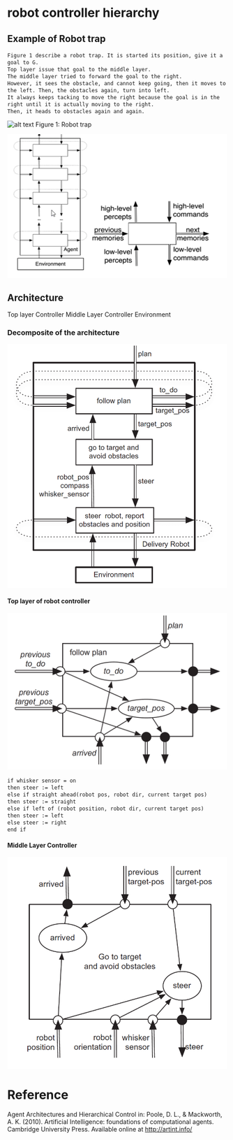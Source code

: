 # robot controller hierarchy
## Example of Robot trap
```
Figure 1 describe a robot trap. It is started its position, give it a goal to G. 
Top layer issue that goal to the middle layer. 
The middle layer tried to forward the goal to the right. 
However, it sees the obstacle, and cannot keep going, then it moves to the left. Then, the obstacles again, turn into left. 
It always keeps tacking to move the right because the goal is in the right until it is actually moving to the right. 
Then, it heads to obstacles again and again.
```

![alt text](https://github.com/nglthu/AI/blob/master/mvi/robotTest.gif)
Figure 1: Robot trap

![alt text](https://github.com/nglthu/AI/blob/master/img/robot.png)
## Architecture
Top layer Controller
Middle Layer Controller
Environment

### Decomposite of the architecture 
![alt text](https://github.com/nglthu/AI/blob/master/img/decomposite.png)
#### Top layer of robot controller
![alt text](https://github.com/nglthu/AI/blob/master/img/topLayerController.png)

```
if whisker sensor = on
then steer := left
else if straight ahead(robot pos, robot dir, current target pos)
then steer := straight
else if left of (robot position, robot dir, current target pos)
then steer := left
else steer := right
end if
```
#### Middle Layer Controller
![alt text](https://github.com/nglthu/AI/blob/master/img/middleLayerController.png)

# Reference
Agent Architectures and Hierarchical Control in: Poole, D. L., & Mackworth, A. K. (2010). Artificial Intelligence: foundations of computational agents. Cambridge University Press. Available online at http://artint.info/

